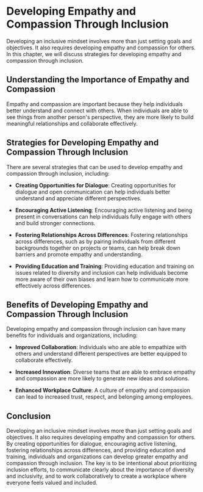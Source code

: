Developing Empathy and Compassion Through Inclusion
===============================================================================================

Developing an inclusive mindset involves more than just setting goals and objectives. It also requires developing empathy and compassion for others. In this chapter, we will discuss strategies for developing empathy and compassion through inclusion.

Understanding the Importance of Empathy and Compassion
------------------------------------------------------

Empathy and compassion are important because they help individuals better understand and connect with others. When individuals are able to see things from another person's perspective, they are more likely to build meaningful relationships and collaborate effectively.

Strategies for Developing Empathy and Compassion Through Inclusion
------------------------------------------------------------------

There are several strategies that can be used to develop empathy and compassion through inclusion, including:

* **Creating Opportunities for Dialogue**: Creating opportunities for dialogue and open communication can help individuals better understand and appreciate different perspectives.

* **Encouraging Active Listening**: Encouraging active listening and being present in conversations can help individuals fully engage with others and build stronger connections.

* **Fostering Relationships Across Differences**: Fostering relationships across differences, such as by pairing individuals from different backgrounds together on projects or teams, can help break down barriers and promote empathy and understanding.

* **Providing Education and Training**: Providing education and training on issues related to diversity and inclusion can help individuals become more aware of their own biases and learn how to communicate more effectively across differences.

Benefits of Developing Empathy and Compassion Through Inclusion
---------------------------------------------------------------

Developing empathy and compassion through inclusion can have many benefits for individuals and organizations, including:

* **Improved Collaboration**: Individuals who are able to empathize with others and understand different perspectives are better equipped to collaborate effectively.

* **Increased Innovation**: Diverse teams that are able to embrace empathy and compassion are more likely to generate new ideas and solutions.

* **Enhanced Workplace Culture**: A culture of empathy and compassion can lead to increased trust, respect, and belonging among employees.

Conclusion
----------

Developing an inclusive mindset involves more than just setting goals and objectives. It also requires developing empathy and compassion for others. By creating opportunities for dialogue, encouraging active listening, fostering relationships across differences, and providing education and training, individuals and organizations can develop greater empathy and compassion through inclusion. The key is to be intentional about prioritizing inclusion efforts, to communicate clearly about the importance of diversity and inclusivity, and to work collaboratively to create a workplace where everyone feels valued and included.
